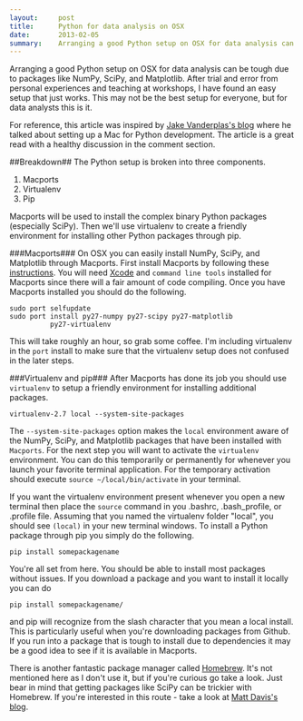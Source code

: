 ```yaml
---
layout:     post
title:      Python for data analysis on OSX
date:       2013-02-05
summary:    Arranging a good Python setup on OSX for data analysis can be tough due to packages like NumPy, SciPy, and Matplotlib. After trial and error from personal experiences and teaching at workshops, I have found an easy setup that just works
---
```


Arranging a good Python setup on OSX for data analysis can be tough due to packages like NumPy, SciPy, and Matplotlib. After trial and error from personal experiences and teaching at workshops, I have found an easy setup that just works. This may not be the best setup for everyone, but for data analysts this is it.

For reference, this article was inspired by [Jake Vanderplas's blog](http://jakevdp.github.com/blog/2013/02/02/setting-up-a-mac-for-python-development/) where he talked about setting up a Mac for Python development. The article is a great read with a healthy discussion in the comment section.

##Breakdown##
The Python setup is broken into three components.

1. Macports
2. Virtualenv
3. Pip

Macports will be used to install the complex binary Python packages (especially SciPy). Then we'll use virtualenv to create a friendly environment for installing other Python packages through pip.

###Macports###
On OSX you can easily install NumPy, SciPy, and Matplotlib through Macports. First install Macports by following these [instructions](http://www.macports.org/install.php). You will need [Xcode](https://developer.apple.com/xcode/) and `command line tools` installed for Macports since there will a fair amount of code compiling. Once you have Macports installed you should do the following.

    sudo port selfupdate
    sudo port install py27-numpy py27-scipy py27-matplotlib
              py27-virtualenv

This will take roughly an hour, so grab some coffee. I'm including virtualenv in the `port` install to make sure that the virtualenv setup does not confused in the later steps.

###Virtualenv and pip###
After Macports has done its job you should use `virtualenv` to setup a friendly environment for installing additional packages.

    virtualenv-2.7 local --system-site-packages

The `--system-site-packages` option makes the `local` environment aware of the NumPy, SciPy, and Matplotlib packages that have been installed with `Macports`. For the next step you will want to activate the `virtualenv` environment. You can do this temporarily or permanently for whenever you launch your favorite terminal application. For the temporary activation should execute `source ~/local/bin/activate` in your terminal.

If you want the virtualenv environment present whenever you open a new terminal then place the `source` command in you .bashrc, .bash_profile, or .profile file. Assuming that you named the virtualenv folder "local", you should see `(local)` in your new terminal windows. To install a Python package through pip you simply do the following.

    pip install somepackagename

You're all set from here. You should be able to install most packages without issues. If you download a package and you want to install it locally you can do

    pip install somepackagename/

and pip will recognize from the slash character that you mean a local install. This is particularly useful when you're downloading packages from Github. If you run into a package that is tough to install due to dependencies it may be a good idea to see if it is available in Macports.

There is another fantastic package manager called [Homebrew](http://mxcl.github.com/homebrew/). It's not mentioned here as I don't use it, but if you're curious go take a look. Just bear in mind that getting packages like SciPy can be trickier with Homebrew. If you're interested in this route - take a look at [Matt Davis's blog](http://penandpants.com/2012/02/24/install-python/).
